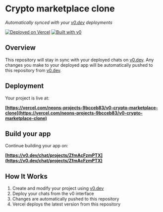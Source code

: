 # Crypto marketplace clone

*Automatically synced with your [v0.dev](https://v0.dev) deployments*

[![Deployed on Vercel](https://img.shields.io/badge/Deployed%20on-Vercel-black?style=for-the-badge&logo=vercel)](https://vercel.com/neons-projects-9bcceb83/v0-crypto-marketplace-clone)
[![Built with v0](https://img.shields.io/badge/Built%20with-v0.dev-black?style=for-the-badge)](https://v0.dev/chat/projects/ZfmAcFzmPTX)

## Overview

This repository will stay in sync with your deployed chats on [v0.dev](https://v0.dev).
Any changes you make to your deployed app will be automatically pushed to this repository from [v0.dev](https://v0.dev).

## Deployment

Your project is live at:

**[https://vercel.com/neons-projects-9bcceb83/v0-crypto-marketplace-clone](https://vercel.com/neons-projects-9bcceb83/v0-crypto-marketplace-clone)**

## Build your app

Continue building your app on:

**[https://v0.dev/chat/projects/ZfmAcFzmPTX](https://v0.dev/chat/projects/ZfmAcFzmPTX)**

## How It Works

1. Create and modify your project using [v0.dev](https://v0.dev)
2. Deploy your chats from the v0 interface
3. Changes are automatically pushed to this repository
4. Vercel deploys the latest version from this repository